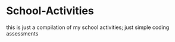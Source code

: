 # School-Activities
this is just a compilation of my school activities; just simple coding assessments 
